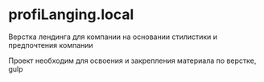 # profiLanging.local
Верстка лендинга для компании на основании стилистики и предпочтения компании

Проект необходим для освоения и закрепления материала по верстке, gulp
